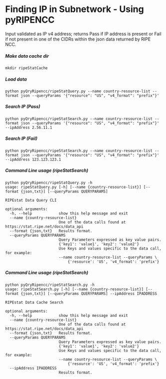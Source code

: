 # Finding IP in Subnetwork - Using pyRIPENCC
Input validated as IP v4 address; returns Pass if IP address is present or Fail if not present in one of the CIDRs within the json data returned by RIPE NCC.


##### Make data cache dir
```
mkdir ripeStatCache
```

##### Load data
```
python pyQryRipencc/ripeStatQuery.py --name country-resource-list --format json --queryParams '{"resource": "US", "v4_format": "prefix"}'
```

##### Search IP (Pass)
```
python pyQryRipencc/ripeStatSearch.py --name country-resource-list --format json --queryParams '{"resource": "US", "v4_format": "prefix"}' --ipAddress 2.56.11.1
```

##### Search IP (Fail)
```
python pyQryRipencc/ripeStatSearch.py --name country-resource-list --format json --queryParams '{"resource": "US", "v4_format": "prefix"}' --ipAddress 123.123.123.1
```

##### Command Line usage (ripeStatSearch)
```
python pyQryRipencc/ripeStatQuery.py -h 
usage: ripeStatQuery.py [-h] [--name {country-resource-list}] [--format {json,txt}] [--queryParams QUERYPARAMS]

RIPEstat Data Query CLI

optional arguments:
  -h, --help            show this help message and exit
  --name {country-resource-list}
                        One of the data calls found at https://stat.ripe.net/docs/data_api
  --format {json,txt}   Results format.
  --queryParams QUERYPARAMS
                        Query Parameters expressed as key value pairs.
                        {'key1': 'value1', 'key2': 'value2'}
                        Use Keys and values specific to the data call, for example:
                        --name country-resource-list --queryParams \
                            {'resource': 'US', 'v4_format': 'prefix'}
```
##### Command Line usage (ripeStatSearch)
```
python pyQryRipencc/ripeStatSearch.py -h
usage: ripeStatSearch.py [-h] [--name {country-resource-list}] [--format {json,txt}] [--queryParams QUERYPARAMS] --ipAddress IPADDRESS

RIPEstat Data Cache Search

optional arguments:
  -h, --help            show this help message and exit
  --name {country-resource-list}
                        One of the data calls found at https://stat.ripe.net/docs/data_api
  --format {json,txt}   Results format.
  --queryParams QUERYPARAMS
                        Query Parameters expressed as key value pairs.
                        {'key1': 'value1', 'key2': 'value2'}
                        Use Keys and values specific to the data call, for example:
                        --name country-resource-list --queryParams \
                            {'resource': 'US', 'v4_format': 'prefix'}
  --ipAddress IPADDRESS
                        Results format.
```
